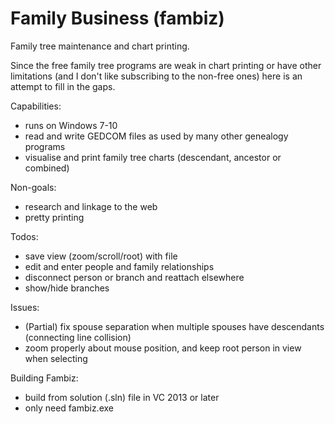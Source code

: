 # Family Business (fambiz)
Family tree maintenance and chart printing.

Since the free family tree programs are weak in chart printing or have other limitations (and I don't like subscribing to the non-free ones) here is an attempt to fill in the gaps.

Capabilities:
- runs on Windows 7-10
- read and write GEDCOM files as used by many other genealogy programs
- visualise and print family tree charts (descendant, ancestor or combined)

Non-goals:
- research and linkage to the web
- pretty printing

Todos:
- save view (zoom/scroll/root) with file
- edit and enter people and family relationships
- disconnect person or branch and reattach elsewhere
- show/hide branches

Issues:
- (Partial) fix spouse separation when multiple spouses have descendants (connecting line collision)
- zoom properly about mouse position, and keep root person in view when selecting

Building Fambiz:
- build from solution (.sln) file in VC 2013 or later
- only need fambiz.exe
